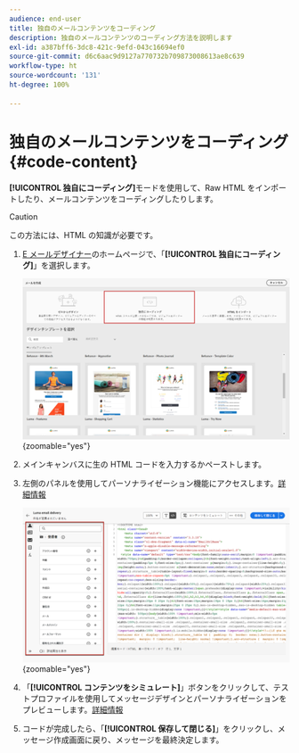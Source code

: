 ```yaml
---
audience: end-user
title: 独自のメールコンテンツをコーディング
description: 独自のメールコンテンツのコーディング方法を説明します
exl-id: a387bff6-3dc8-421c-9efd-043c16694ef0
source-git-commit: d6c6aac9d9127a770732b709873008613ae8c639
workflow-type: ht
source-wordcount: '131'
ht-degree: 100%

---
```


# 独自のメールコンテンツをコーディング {#code-content}

**[!UICONTROL 独自にコーディング]**&#x200B;モードを使用して、Raw HTML をインポートしたり、メールコンテンツをコーディングしたりします。

>[!CAUTION]
>
>この方法には、HTML の知識が必要です。

1. [E メールデザイナー](get-started-email-designer.md)のホームページで、「**[!UICONTROL 独自にコーディング]**」を選択します。

   ![E メールデザイナーのホームページで「独自にコーディング」オプションを示すスクリーンショット](assets/code-your-own.png){zoomable="yes"}

1. メインキャンバスに生の HTML コードを入力するかペーストします。

1. 左側のパネルを使用してパーソナライゼーション機能にアクセスします。[詳細情報](../personalization/gs-personalization.md)

   ![左側のパネルに、パーソナライゼーションオプションを含むコードエディターを示すスクリーンショット](assets/code-editor-personalization.png){zoomable="yes"}

1. 「**[!UICONTROL コンテンツをシミュレート]**」ボタンをクリックして、テストプロファイルを使用してメッセージデザインとパーソナライゼーションをプレビューします。[詳細情報](../preview-test/preview-test.md)

1. コードが完成したら、「**[!UICONTROL 保存して閉じる]**」をクリックし、メッセージ作成画面に戻り、メッセージを最終決定します。